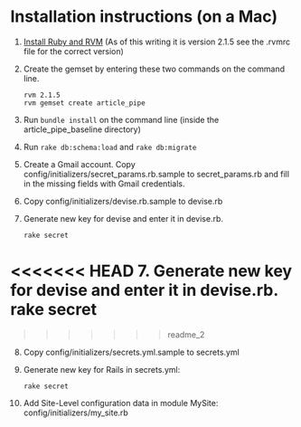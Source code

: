 # Installation instructions (on a Mac)

1. [Install Ruby and RVM][1] (As of this writing it is version 2.1.5 see the .rvmrc file for the correct version)
2.  Create the gemset by entering these two commands on the command line.

        rvm 2.1.5
        rvm gemset create article_pipe

3. Run `bundle install` on the command line (inside the article_pipe_baseline directory)
4. Run `rake db:schema:load` and `rake db:migrate`
5. Create a Gmail account. Copy config/initializers/secret_params.rb.sample to secret_params.rb and fill in the missing fields with Gmail credentials.
6. Copy config/initializers/devise.rb.sample to devise.rb
7.  Generate new key for devise and enter it in devise.rb.

        rake secret

<<<<<<< HEAD
7. Generate new key for devise and enter it in devise.rb.
    rake secret   
=======
>>>>>>> readme_2
8. Copy config/initializers/secrets.yml.sample to secrets.yml
9.  Generate new key for Rails in secrets.yml:

        rake secret

10. Add Site-Level configuration data in module MySite: config/initializers/my_site.rb

[1]: http://www.interworks.com/blogs/ckaukis/2013/03/05/installing-ruby-200-rvm-and-homebrew-mac-os-x-108-mountain-lion
